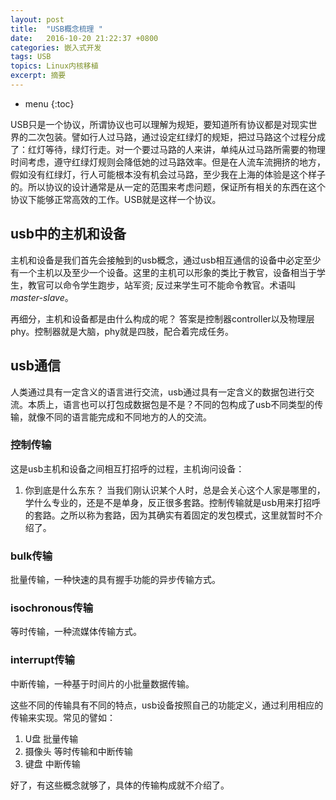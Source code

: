 ```yaml
---
layout: post
title:  "USB概念梳理 "
date:   2016-10-20 21:22:37 +0800
categories: 嵌入式开发
tags: USB
topics: Linux内核移植
excerpt: 摘要
---
```


* menu
{:toc}

USB只是一个协议，所谓协议也可以理解为规矩，要知道所有协议都是对现实世界的二次包装。譬如行人过马路，通过设定红绿灯的规矩，把过马路这个过程分成了：红灯等待，绿灯行走。对一个要过马路的人来讲，单纯从过马路所需要的物理时间考虑，遵守红绿灯规则会降低她的过马路效率。但是在人流车流拥挤的地方，假如没有红绿灯，行人可能根本没有机会过马路，至少我在上海的体验是这个样子的。所以协议的设计通常是从一定的范围来考虑问题，保证所有相关的东西在这个协议下能够正常高效的工作。USB就是这样一个协议。

## usb中的主机和设备
主机和设备是我们首先会接触到的usb概念，通过usb相互通信的设备中必定至少有一个主机以及至少一个设备。这里的主机可以形象的类比于教官，设备相当于学生，教官可以命令学生跑步，站军资; 反过来学生可不能命令教官。术语叫 _master-slave_。

再细分，主机和设备都是由什么构成的呢？
答案是控制器controller以及物理层phy。控制器就是大脑，phy就是四肢，配合着完成任务。

## usb通信
人类通过具有一定含义的语言进行交流，usb通过具有一定含义的数据包进行交流。本质上，语言也可以打包成数据包是不是？不同的包构成了usb不同类型的传输，就像不同的语言能完成和不同地方的人的交流。

### 控制传输
这是usb主机和设备之间相互打招呼的过程，主机询问设备：
1. 你到底是什么东东？
当我们刚认识某个人时，总是会关心这个人家是哪里的，学什么专业的，还是不是单身，反正很多套路。控制传输就是usb用来打招呼的套路。之所以称为套路，因为其确实有着固定的发包模式，这里就暂时不介绍了。

### bulk传输
批量传输，一种快速的具有握手功能的异步传输方式。

### isochronous传输
等时传输，一种流媒体传输方式。

### interrupt传输
中断传输，一种基于时间片的小批量数据传输。

这些不同的传输具有不同的特点，usb设备按照自己的功能定义，通过利用相应的传输来实现。常见的譬如：
1. U盘
批量传输
2. 摄像头
等时传输和中断传输
3. 键盘
中断传输

好了，有这些概念就够了，具体的传输构成就不介绍了。
